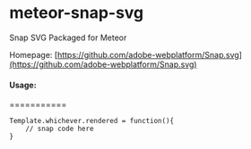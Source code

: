 meteor-snap-svg
===============

Snap SVG Packaged for Meteor

Homepage: [https://github.com/adobe-webplatform/Snap.svg](https://github.com/adobe-webplatform/Snap.svg)

#### Usage: 
===========
	
    Template.whichever.rendered = function(){
    	// snap code here
    }
